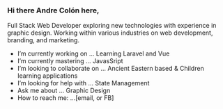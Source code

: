 ### Hi there  Andre Colón here,

Full Stack Web Developer exploring new technologies with experience in graphic design. Working within various industries on web development, branding, and marketing. 

- I’m currently working on ... Learning Laravel and Vue
- I’m currently mastering ...  JavasSript
- I’m looking to collaborate on ... Ancient Eastern based & Children learning applications 
- I’m looking for help with ... State Management
- Ask me about ... Graphic Design
- How to reach me: ...[email, or FB]

